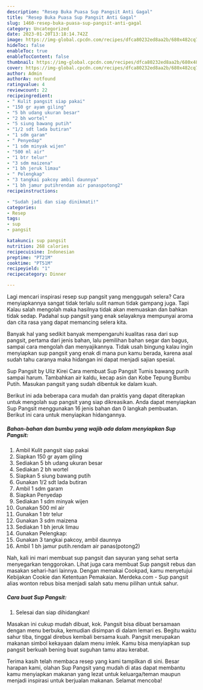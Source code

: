 ```yaml
---
description: "Resep Buka Puasa Sup Pangsit Anti Gagal"
title: "Resep Buka Puasa Sup Pangsit Anti Gagal"
slug: 1460-resep-buka-puasa-sup-pangsit-anti-gagal
category: Uncategorized
date: 2023-01-20T13:18:14.742Z
image: https://img-global.cpcdn.com/recipes/dfca80232ed8aa2b/680x482cq70/sup-pangsit-foto-resep-utama.jpg
hideToc: false
enableToc: true
enableTocContent: false
thumbnail: https://img-global.cpcdn.com/recipes/dfca80232ed8aa2b/680x482cq70/sup-pangsit-foto-resep-utama.jpg
cover: https://img-global.cpcdn.com/recipes/dfca80232ed8aa2b/680x482cq70/sup-pangsit-foto-resep-utama.jpg
author: Admin
authorAv: notfound
ratingvalue: 4
reviewcount: 22
recipeingredient:
- " Kulit pangsit siap pakai"
- "150 gr ayam giling"
- "5 bh udang ukuran besar"
- "2 bh wortel"
- "5 siung bawang putih"
- "1/2 sdt lada butiran"
- "1 sdm garam"
- " Penyedap"
- "1 sdm minyak wijen"
- "500 ml air"
- "1 btr telur"
- "3 sdm maizena"
- "1 bh jeruk limau"
- " Pelengkap"
- "3 tangkai pakcoy ambil daunnya"
- "1 bh jamur putihrendam air panaspotong2"
recipeinstructions:

- "Sudah jadi dan siap dinikmati!"
categories:
- Resep
tags:
- sup
- pangsit

katakunci: sup pangsit 
nutrition: 268 calories
recipecuisine: Indonesian
preptime: "PT21M"
cooktime: "PT51M"
recipeyield: "1"
recipecategory: Dinner

---
```



Lagi mencari inspirasi resep sup pangsit yang menggugah selera? Cara menyiapkannya sangat tidak terlalu sulit namun tidak gampang juga. Tapi Kalau salah mengolah maka hasilnya tidak akan memuaskan dan bahkan tidak sedap. Padahal sup pangsit yang enak selayaknya mempunyai aroma dan cita rasa yang dapat memancing selera kita.


Banyak hal yang sedikit banyak mempengaruhi kualitas rasa dari sup pangsit, pertama dari jenis bahan, lalu pemilihan bahan segar dan bagus, sampai cara mengolah dan menyajikannya. Tidak usah bingung kalau ingin menyiapkan sup pangsit yang enak di mana pun kamu berada, karena asal sudah tahu caranya maka hidangan ini dapat menjadi sajian spesial.

Sup Pangsit by Uliz Kirei Cara membuat Sup Pangsit Tumis bawang purih sampai harum. Tambahkan air kaldu, kecap asin dan Kobe Tepung Bumbu Putih. Masukan pangsit yang sudah dibentuk ke dalam kuah.


Berikut ini ada beberapa cara mudah dan praktis yang dapat diterapkan untuk mengolah sup pangsit yang siap dikreasikan. Anda dapat menyiapkan Sup Pangsit menggunakan 16 jenis bahan dan 0 langkah pembuatan. Berikut ini cara untuk menyiapkan hidangannya.

<!--inarticleads1-->

##### Bahan-bahan dan bumbu yang wajib ada dalam menyiapkan Sup Pangsit:

1. Ambil  Kulit pangsit siap pakai
1. Siapkan 150 gr ayam giling
1. Sediakan 5 bh udang ukuran besar
1. Sediakan 2 bh wortel
1. Siapkan 5 siung bawang putih
1. Gunakan 1/2 sdt lada butiran
1. Ambil 1 sdm garam
1. Siapkan  Penyedap
1. Sediakan 1 sdm minyak wijen
1. Gunakan 500 ml air
1. Gunakan 1 btr telur
1. Gunakan 3 sdm maizena
1. Sediakan 1 bh jeruk limau
1. Gunakan  Pelengkap:
1. Gunakan 3 tangkai pakcoy, ambil daunnya
1. Ambil 1 bh jamur putih.rendam air panas(potong2)


Nah, kali ini mari membuat sup pangsit dan sayuran yang sehat serta menyegarkan tenggorokan. Lihat juga cara membuat Sup pangsit rebus dan masakan sehari-hari lainnya. Dengan memakai Cookpad, kamu menyetujui Kebijakan Cookie dan Ketentuan Pemakaian. Merdeka.com - Sup pangsit alias wonton rebus bisa menjadi salah satu menu pilihan untuk sahur. 

<!--inarticleads2-->

##### Cara buat Sup Pangsit:


1. Selesai dan siap dihidangkan!

Masakan ini cukup mudah dibuat, kok. Pangsit bisa dibuat bersamaan dengan menu berbuka, kemudian disimpan di dalam lemari es. Begitu waktu sahur tiba, tinggal direbus kembali bersama kuah. Pangsit merupakan makanan simbol kekayaan dalam menu imlek. Kamu bisa menyiapkan sup pangsit berkuah bening buat suguhan tamu atau kerabat. 

Terima kasih telah membaca resep yang kami tampilkan di sini. Besar harapan kami, olahan Sup Pangsit yang mudah di atas dapat membantu kamu menyiapkan makanan yang lezat untuk keluarga/teman maupun menjadi inspirasi untuk berjualan makanan. Selamat mencoba!
